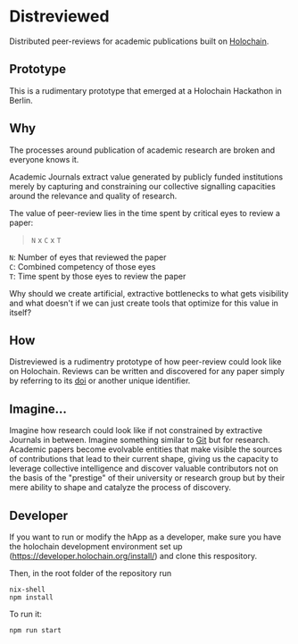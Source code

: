 # Distreviewed

Distributed peer-reviews for academic publications built on [Holochain](https://www.holochain.org/).

## Prototype

This is a rudimentary prototype that emerged at a Holochain Hackathon in Berlin.

## Why

The processes around publication of academic research are broken and everyone knows it.

Academic Journals extract value generated by publicly funded institutions merely by capturing and constraining our collective signalling capacities around the relevance and quality of research.

The value of peer-review lies in the time spent by critical eyes to review a paper:

> `N` x `C` x `T`

`N`: Number of eyes that reviewed the paper<br>
`C`: Combined competency of those eyes<br>
`T`: Time spent by those eyes to review the paper<br>

Why should we create artificial, extractive bottlenecks to what gets visibility and what doesn't if we can just create tools that optimize for this value in itself?


## How

Distreviewed is a rudimentry prototype of how peer-review could look like on Holochain. Reviews can be written and discovered for any paper simply by referring to its [doi](https://en.wikipedia.org/wiki/Digital_object_identifier) or another unique identifier.


## Imagine...

Imagine how research could look like if not constrained by extractive Journals in between. Imagine something similar to [Git](https://en.wikipedia.org/wiki/Git) but for research. Academic papers become evolvable entities that make visible the sources of contributions that lead to their current shape, giving us the capacity to leverage collective intelligence and discover valuable contributors not on the basis of the "prestige" of their university or research group but by their mere ability to shape and catalyze the process of discovery.


## Developer

If you want to run or modify the hApp as a developer, make sure you have the holochain development environment set up (https://developer.holochain.org/install/) and clone this respository.

Then, in the root folder of the repository run

```
nix-shell
npm install
```

To run it:

```
npm run start
```













